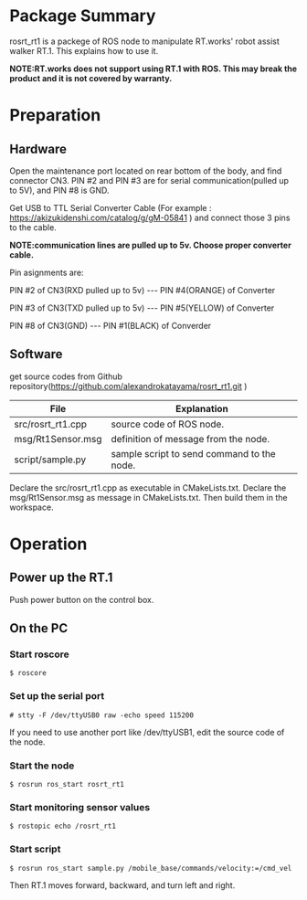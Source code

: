 # Package Summary

rosrt_rt1 is a packege of ROS node to manipulate RT.works' robot assist walker RT.1.
This explains how to use it.

**NOTE:RT.works does not support using RT.1 with ROS. This may break the product and it is not covered by warranty.**

# Preparation

## Hardware

Open the maintenance port located on rear bottom of the body, and find connector CN3.
PIN #2 and PIN #3 are for serial communication(pulled up to 5V), and PIN #8 is GND.

Get USB to TTL Serial Converter Cable
(For example : https://akizukidenshi.com/catalog/g/gM-05841 )
and connect those 3 pins to the cable.

**NOTE:communication lines are pulled up to 5v. Choose proper converter cable.**

Pin asignments are:

PIN #2 of CN3(RXD pulled up to 5v) --- PIN #4(ORANGE) of Converter

PIN #3 of CN3(TXD pulled up to 5v) --- PIN #5(YELLOW) of Converter

PIN #8 of CN3(GND) --- PIN #1(BLACK) of Converder

## Software

get source codes from Github repository(https://github.com/alexandrokatayama/rosrt_rt1.git )

File	|Explanation
--	|--
src/rosrt_rt1.cpp | source code of ROS node.
msg/Rt1Sensor.msg | definition of message from the node.
script/sample.py  | sample script to send command to the node.

Declare the src/rosrt_rt1.cpp as executable in CMakeLists.txt.
Declare the msg/Rt1Sensor.msg as message in CMakeLists.txt.
Then build them in the workspace.

# Operation

## Power up the RT.1

Push power button on the control box.

## On the PC

### Start roscore
	$ roscore
### Set up the serial port
```
# stty -F /dev/ttyUSB0 raw -echo speed 115200
```
If you need to use another port like /dev/ttyUSB1, edit the source code of the node.
### Start the node
```
$ rosrun ros_start rosrt_rt1
```
### Start monitoring sensor values
```
$ rostopic echo /rosrt_rt1
```
### Start script
```
$ rosrun ros_start sample.py /mobile_base/commands/velocity:=/cmd_vel
```
Then RT.1 moves forward, backward, and turn left and right.
